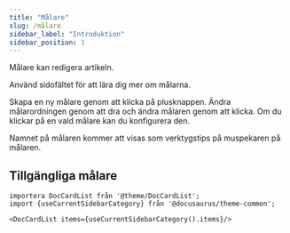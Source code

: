 ```yaml
---
title: "Målare"
slug: /målare
sidebar_label: "Introduktion"
sidebar_position: 1
---
```



Målare kan redigera artikeln.

Använd sidofältet för att lära dig mer om målarna.

Skapa en ny målare genom att klicka på plusknappen. Ändra målarordningen genom att dra och ändra målaren genom att klicka. Om du klickar på en vald målare kan du konfigurera den.

Namnet på målaren kommer att visas som verktygstips på muspekaren på målaren.

## Tillgängliga målare

```mdx-code-block
importera DocCardList från '@theme/DocCardList';
import {useCurrentSidebarCategory} från '@docusaurus/theme-common';

<DocCardList items={useCurrentSidebarCategory().items}/>
```

